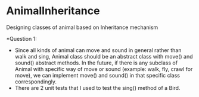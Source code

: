 # AnimalInheritance
Designing classes of animal based on Inheritance mechanism

*Question 1:
  - Since all kinds of animal can move and sound in general rather than walk and sing, Animal class should be an abstract class with 
move() and sound() abstract methods. In the future, if there is any subclass of Animal with specific way of move or sound (example: walk,
fly, crawl for move), we can implement move() and sound() in that specific class correspondingly.
  - There are 2 unit tests that I used to test the sing() method of a Bird.


